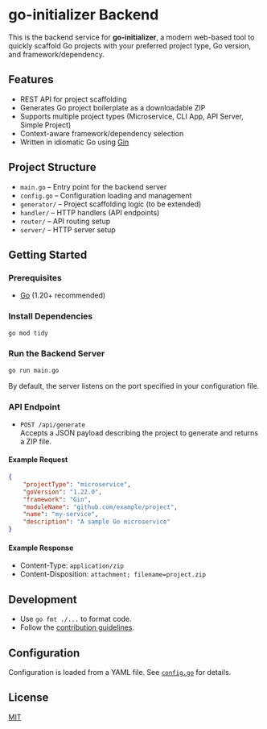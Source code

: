 
# go-initializer Backend

This is the backend service for **go-initializer**, a modern web-based tool to quickly scaffold Go projects with your preferred project type, Go version, and framework/dependency.

## Features

- REST API for project scaffolding
- Generates Go project boilerplate as a downloadable ZIP
- Supports multiple project types (Microservice, CLI App, API Server, Simple Project)
- Context-aware framework/dependency selection
- Written in idiomatic Go using [Gin](https://github.com/gin-gonic/gin)

## Project Structure

- `main.go` – Entry point for the backend server
- `config.go` – Configuration loading and management
- `generator/` – Project scaffolding logic (to be extended)
- `handler/` – HTTP handlers (API endpoints)
- `router/` – API routing setup
- `server/` – HTTP server setup

## Getting Started

### Prerequisites

- [Go](https://go.dev/doc/install) (1.20+ recommended)

### Install Dependencies

```sh
go mod tidy
```

### Run the Backend Server

```sh
go run main.go
```

By default, the server listens on the port specified in your configuration file.

### API Endpoint

- `POST /api/generate`  
Accepts a JSON payload describing the project to generate and returns a ZIP file.

#### Example Request

```json
{
	"projectType": "microservice",
	"goVersion": "1.22.0",
	"framework": "Gin",
	"moduleName": "github.com/example/project",
	"name": "my-service",
	"description": "A sample Go microservice"
}
```

#### Example Response

- Content-Type: `application/zip`
- Content-Disposition: `attachment; filename=project.zip`

## Development

- Use `go fmt ./...` to format code.
- Follow the [contribution guidelines](../CONTRIBUTING.md).

## Configuration

Configuration is loaded from a YAML file. See [`config.go`](config.go) for details.

## License

[MIT](../LICENSE)
